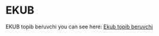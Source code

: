# EKUB
EKUB topib beruvchi
you can see here: <a href="https://ekub.netlify.app/" target="_blank" title="Ekub topib beruvchi">Ekub topib beruvchi</a>
